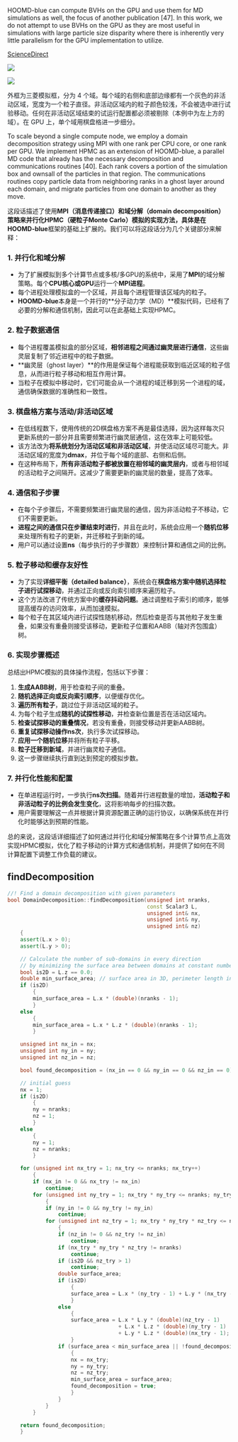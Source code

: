  

HOOMD-blue can compute BVHs on the GPU and use them for MD simulations as well, the focus of another publication [47]. In this work, we do not attempt to use BVHs on the GPU as they are most useful in simulations with large particle size disparity where there is inherently very little parallelism for the GPU implementation to utilize.  

[ScienceDirect](https://pdf.sciencedirectassets.com/271575/1-s2.0-S0010465516X00069/1-s2.0-S001046551630039X/main.pdf?X-Amz-Security-Token=IQoJb3JpZ2luX2VjEGkaCXVzLWVhc3QtMSJHMEUCIHYiQ5%2FH11nCglC59yppWJbceD0WQbgW%2BQbahsGB5pjwAiEAy8Lz8DS9ORYM3KCV4qGRgDdU%2F7EZwnQ3gaeokisxxLsqvAUIkv%2F%2F%2F%2F%2F%2F%2F%2F%2F%2FARAFGgwwNTkwMDM1NDY4NjUiDF9gi2Yd8NzkBlixCyqQBfPAjfNx6MenzaeNRR9SYQB2DswPntQdyuPSH6QxyWWWnTuV5nFM8Ra6m2lZXb7VV%2FxjSv4i3%2BRy0FDGkRWIQosycflSO3ziipGLD%2BuRIeSn%2FWN%2FdFUDbZFnw%2FFTLYlA%2B29qIzDgR1nltl%2B%2BY%2Bk7hSnXS%2FVq46VoOqbH7iEZfGAR6aSui6sJMaYVyX3BoRabkNdRStVeQ51yYosEt8TveAGU%2FeTQtHt1tXDl8WYqL492%2FScDCSx43DKfAW3BDzCRFdliZ4DqRthp9PRcAEgghY%2FEfbQJkiKckTK0nZYXCq8FgBxguOJiEZ0599K75gmcO7QDTdbKIKwqd5Q57fm6%2FcOCN%2FtNwu4N2mw839T24OR0lKyj6bIlePqwst6%2FiroFCY5KHyCZ6%2BIfu5RWsPsLQszhXOrgrt49%2FHgHqh6Nt47WckZe4B%2Bb4LcjeGdgCN%2B6iTZIrTTa0JUrLuBX7amDuwE3ouKprnGXrXiupWBli5bXQ0lRX4No85%2F3WZCbScpvMDHywrnLgV3%2BJOB5Wkt38Eknrdxz55XqMYaj5svyCQxmODVV5hUjrdCmMlgKPU%2Bz3ujMxg1KEid95cUfjZhHL5Qiq5WQAsYJSxiSb5S4Pfu%2BQbmhSkjp1c528EPhW7Cglr1Vs97R1Hz3Z58HlQUQmgfrQ%2BK35o3OC695KOw5rJOhnhDRDZ5%2FDqjSygU3%2BaaDgdDKL2Lg1Hi64yBXKrgxgOF2CEaDM2blJfWJ%2FQqhaq0Knr3i2rGvqAp6UN0u0r96GKCg%2FqJEgwi%2FwzAnWtcfxJ5diCECrGiyUdA%2FY5kIhg1ABjc%2B4Dcy6Xkp3XnGeuLokTyEqFO3JNeMyCCo6hR4HVdxjl%2BKGa8vCUY4fYVEpGObMMP00r0GOrEBHeTeL46NJs%2FqjsM8qLcfG%2BXxGKwrUgR2dR8WoAc0p0vw0ETakXg4LmOVUXuU3AwalV1fCDRS%2BHSSyy02yM1sBlngVpqimKhpGQuyZFxLXBdGbU9NG1XObfgxKoDXGUsaDAU3rHT11I8y63sSLXmskNHnT537tgTk9MA%2FxE%2F2fECjCOSgftZG6o48%2BqLgSXF%2FHvCazuKrscdC6GsgDsIi42IyM0RWx9ghJVHdxoBpiprt&X-Amz-Algorithm=AWS4-HMAC-SHA256&X-Amz-Date=20250218T181954Z&X-Amz-SignedHeaders=host&X-Amz-Expires=300&X-Amz-Credential=ASIAQ3PHCVTY45LNCG6M%2F20250218%2Fus-east-1%2Fs3%2Faws4_request&X-Amz-Signature=8ba678ef8caabdbad40929d500a30f0ab58bdc51dca75a9cc19858e02a988300&hash=c82034a0b533b256f69d88cae0a4016d750510a5b1361e067fad568eb1aec433&host=68042c943591013ac2b2430a89b270f6af2c76d8dfd086a07176afe7c76c2c61&pii=S001046551630039X&tid=spdf-63cc4a77-4a23-4460-a100-23c52cebf253&sid=e4c46d1927585442a37bba33949666a50378gxrqa&type=client&tsoh=d3d3LnNjaWVuY2VkaXJlY3QuY29t&ua=050d5b51515254545254&rr=914007317e3208d9&cc=cn)



![](https://cdn.nlark.com/yuque/0/2025/png/52606999/1739902930010-f74f85da-c557-4013-a93c-73f04fce9221.png)

![](https://cdn.nlark.com/yuque/0/2025/png/52606999/1739902844018-b58436c6-3a90-475d-9de0-260f130dd1a2.png)

<font style="color:rgb(28, 33, 39);">外框为三菱模拟框，分为 4 个域。每个域的右侧和底部边缘都有一个灰色的非活动区域，宽度为一个粒子直径。非活动区域内的粒子颜色较浅，不会被选中进行试验移动。任何在非活动区域结束的试运行配置都必须被剔除（本例中为左上方的域）。在 GPU 上，单个域用棋盘格进一步细分。</font>

 To scale beyond a single compute node, we employ a domain decomposition strategy using MPI with one rank per CPU core, or one rank per GPU. We implement HPMC as an extension of HOOMD-blue, a parallel MD code that already has the necessary decomposition and communications routines [40]. Each rank covers a portion of the simulation box and ownsall of the particles in that region. The communications routines copy particle data from neighboring ranks in a ghost layer around each domain, and migrate particles from one domain to another as they move. 



这段话描述了使用**MPI（消息传递接口）****和****域分解（domain decomposition）****策略来并行化****HPMC（硬粒子Monte Carlo）****模拟的实现方法，具体是在****HOOMD-blue**框架的基础上扩展的。我们可以将这段话分为几个关键部分来解释：

### 1. **并行化和域分解**
+ 为了扩展模拟到多个计算节点或多核/多GPU的系统中，采用了**MPI**的域分解策略。每个**CPU核心或GPU**运行一个**MPI进程**。
+ 每个进程处理模拟盒的一个区域，并且每个进程管理该区域内的粒子。
+ **HOOMD-blue**本身是一个并行的**分子动力学（MD）**模拟代码，已经有了必要的分解和通信机制，因此可以在此基础上实现HPMC。

### 2. **粒子数据通信**
+ 每个进程覆盖模拟盒的部分区域，**相邻进程之间通过幽灵层进行通信**，这些幽灵层复制了邻近进程中的粒子数据。
+ **幽灵层（ghost layer）**的作用是保证每个进程能获取到临近区域的粒子信息，从而进行粒子移动和相互作用计算。
+ 当粒子在模拟中移动时，它们可能会从一个进程的域迁移到另一个进程的域，通信确保数据的准确性和一致性。

### 3. **棋盘格方案与活动/非活动区域**
+ 在低线程数下，使用传统的2D棋盘格方案不再是最佳选择，因为这样每次只更新系统的一部分并且需要频繁进行幽灵层通信，这在效率上可能较低。
+ 该方法改为**将系统划分为活动区域和非活动区域**，并使活动区域尽可能大。非活动区域的宽度为**dmax**，并位于每个域的底部、右侧和后侧。
+ 在这种布局下，**所有非活动粒子都被放置在相邻域的幽灵层内**，或者与相邻域的活动粒子之间隔开。这减少了需要更新的幽灵层的数量，提高了效率。

### 4. **通信和子步骤**
+ 在每个子步骤后，不需要频繁进行幽灵层的通信，因为非活动粒子不移动，它们不需要更新。
+ **进程之间的通信只在步骤结束时进行**，并且在此时，系统会应用一个**随机位移**来处理所有粒子的更新，并迁移粒子到新的域。
+ 用户可以通过设置**ns**（每步执行的子步骤数）来控制计算和通信之间的比例。

### 5. **粒子移动和缓存友好性**
+ 为了实现**详细平衡（detailed balance）**，系统会在**棋盘格方案中随机选择粒子进行试探移动**，并通过正向或反向索引顺序来遍历粒子。
+ 这个方法改进了传统方案中的**缓存抖动问题**。通过调整粒子索引的顺序，能够提高缓存的访问效率，从而加速模拟。
+ 每个粒子在其区域内进行试探性随机移动，然后检查是否与其他粒子发生重叠，如果没有重叠则接受该移动，更新粒子位置和AABB（轴对齐包围盒）树。

### 6. **实现步骤概述**
总结出HPMC模拟的具体操作流程，包括以下步骤：

1. **生成AABB树**，用于检查粒子间的重叠。
2. **随机选择正向或反向索引顺序**，以便缓存优化。
3. **遍历所有粒子**，跳过位于非活动区域的粒子。
4. 为每个粒子生成**随机的试探性移动**，并检查新位置是否在活动区域内。
5. **检查试探移动的重叠情况**，若没有重叠，则接受移动并更新AABB树。
6. **重复试探移动操作ns次**，执行多次试探移动。
7. **应用一个随机位移**并将所有粒子平移。
8. **粒子迁移到新域**，并进行幽灵粒子通信。
9. 这一步骤继续执行直到达到预定的模拟步数。

### 7. **并行化性能和配置**
+ 在单进程运行时，一步执行**ns次扫描**。随着并行进程数量的增加，**活动粒子和非活动粒子的比例会发生变化**，这将影响每步的扫描次数。
+ 用户需要理解这一点并根据计算资源配置正确的运行协议，以确保系统在并行化时能够达到预期的性能。

总的来说，这段话详细描述了如何通过并行化和域分解策略在多个计算节点上高效实现HPMC模拟，优化了粒子移动的计算方式和通信机制，并提供了如何在不同计算配置下调整工作负载的建议。





## findDecomposition
```cpp
//! Find a domain decomposition with given parameters
bool DomainDecomposition::findDecomposition(unsigned int nranks,
                                            const Scalar3 L,
                                            unsigned int& nx,
                                            unsigned int& ny,
                                            unsigned int& nz)
    {
    assert(L.x > 0);
    assert(L.y > 0);

    // Calculate the number of sub-domains in every direction
    // by minimizing the surface area between domains at constant number of domains
    bool is2D = L.z == 0.0;
    double min_surface_area; // surface area in 3D, perimeter length in 2D
    if (is2D)
        {
        min_surface_area = L.x * (double)(nranks - 1);
        }
    else
        {
        min_surface_area = L.x * L.z * (double)(nranks - 1);
        }

    unsigned int nx_in = nx;
    unsigned int ny_in = ny;
    unsigned int nz_in = nz;

    bool found_decomposition = (nx_in == 0 && ny_in == 0 && nz_in == 0);

    // initial guess
    nx = 1;
    if (is2D)
        {
        ny = nranks;
        nz = 1;
        }
    else
        {
        ny = 1;
        nz = nranks;
        }

    for (unsigned int nx_try = 1; nx_try <= nranks; nx_try++)
        {
        if (nx_in != 0 && nx_try != nx_in)
            continue;
        for (unsigned int ny_try = 1; nx_try * ny_try <= nranks; ny_try++)
            {
            if (ny_in != 0 && ny_try != ny_in)
                continue;
            for (unsigned int nz_try = 1; nx_try * ny_try * nz_try <= nranks; nz_try++)
                {
                if (nz_in != 0 && nz_try != nz_in)
                    continue;
                if (nx_try * ny_try * nz_try != nranks)
                    continue;
                if (is2D && nz_try > 1)
                    continue;
                double surface_area;
                if (is2D)
                    {
                    surface_area = L.x * (ny_try - 1) + L.y * (nx_try - 1);
                    }
                else
                    {
                    surface_area = L.x * L.y * (double)(nz_try - 1)
                                   + L.x * L.z * (double)(ny_try - 1)
                                   + L.y * L.z * (double)(nx_try - 1);
                    }
                if (surface_area < min_surface_area || !found_decomposition)
                    {
                    nx = nx_try;
                    ny = ny_try;
                    nz = nz_try;
                    min_surface_area = surface_area;
                    found_decomposition = true;
                    }
                }
            }
        }

    return found_decomposition;
    }
```





